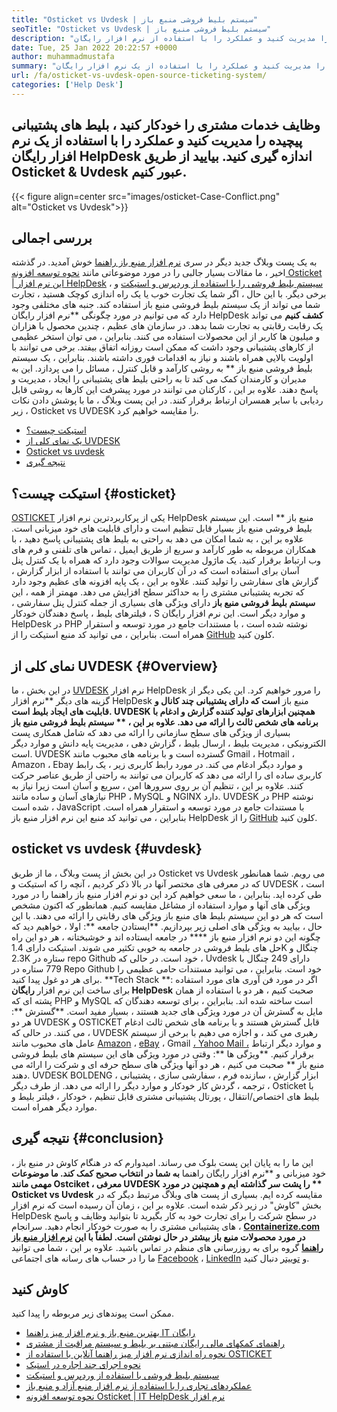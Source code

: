 ```yaml
---
title: "Osticket vs Uvdesk | سیستم بلیط فروشی منبع باز" 
seoTitle: "Osticket vs Uvdesk | سیستم بلیط فروشی منبع باز" 
description: "وظایف خدمات مشتری را خودکار کنید ، بلیط های پشتیبانی پیچیده را مدیریت کنید و عملکرد را با استفاده از نرم افزار رایگان HelpDesk اندازه گیری کنید. بیایید از طریق Osticket & Uvdesk عبور کنیم." 
date: Tue, 25 Jan 2022 20:22:57 +0000
author: muhammadmustafa
summary: "وظایف خدمات مشتری را خودکار کنید ، بلیط های پشتیبانی پیچیده را مدیریت کنید و عملکرد را با استفاده از یک نرم افزار رایگان HelpDesk اندازه گیری کنید. بیایید از طریق Osticket & amp ؛ uvdesk." 
url: /fa/osticket-vs-uvdesk-open-source-ticketing-system/
categories: ['Help Desk']
---
```


## وظایف خدمات مشتری را خودکار کنید ، بلیط های پشتیبانی پیچیده را مدیریت کنید و عملکرد را با استفاده از یک نرم افزار رایگان HelpDesk اندازه گیری کنید. بیایید از طریق Osticket & Uvdesk عبور کنیم.

{{< figure align=center src="images/osticket-Case-Conflict.png" alt="Osticket vs Uvdesk">}}


## بررسی اجمالی
به یک پست وبلاگ جدید دیگر در سری [نرم افزار منبع باز راهنما][1] خوش آمدید. در گذشته اخیر ، ما مقالات بسیار جالبی را در مورد موضوعاتی مانند [نحوه توسعه افزونه Osticket | این نرم افزار HelpDesk][2] ، [سیستم بلیط فروشی را با استفاده از وردپرس و استیکت][3] و برخی دیگر. با این حال ، اگر شما یک تجارت خوب یا یک راه اندازی کوچک هستید ، تجارت شما می تواند از یک سیستم بلیط فروشی منبع باز استفاده کند. جنبه های مختلفی وجود دارد که می توانیم در مورد چگونگی **نرم افزار رایگان HelpDesk  **کشف کنیم**   می تواند یک رقابت رقابتی به تجارت شما بدهد. در سازمان های عظیم ، چندین محصول با هزاران و میلیون ها کاربر از این محصولات استفاده می کنند. بنابراین ، می توان استخر عظیمی از کارهای پشتیبانی وجود داشت که ممکن است روزانه اتفاق بیفتد. برخی می توانند با اولویت بالایی همراه باشند و نیاز به اقدامات فوری داشته باشند.
بنابراین ، یک سیستم بلیط فروشی منبع باز ** به روشی کارآمد و قابل کنترل ، مسائل را می پردازد. این به مدیران و کارمندان کمک می کند تا به راحتی بلیط های پشتیبانی را ایجاد ، مدیریت و پاسخ دهند. علاوه بر این ، کارکنان می توانند در مورد پیشرفت این کارها به روشی قابل ردیابی با سایر همسران ارتباط برقرار کنند. در این پست وبلاگ ، ما با پوشش دادن نکات زیر ، Osticket vs UVDESK را مقایسه خواهیم کرد.
  * [استیکت چیست؟][4]
  * [یک نمای کلی از UVDESK][5]
  * [Osticket vs uvdesk][6]
  * [نتیجه گیری][7]

## استیکت چیست؟   {#osticket}
[OSTICKET][8] یکی از پرکاربردترین نرم افزار HelpDesk منبع باز ** است. این سیستم بلیط فروشی منبع باز بسیار قابل تنظیم است و دارای قابلیت های خود میزبانی است. علاوه بر این ، به شما امکان می دهد به راحتی به بلیط های پشتیبانی پاسخ دهید ، با همکاران مربوطه به طور کارآمد و سریع از طریق ایمیل ، تماس های تلفنی و فرم های وب ارتباط برقرار کنید. یک ماژول مدیریت سوالات وجود دارد که همراه با یک کنترل پنل آسان برای استفاده است که در آن کاربران می توانند با استفاده از ابزار گزارش ، گزارش های سفارشی را تولید کنند. علاوه بر این ، یک پایه افزونه های عظیم وجود دارد که تجربه پشتیبانی مشتری را به حداکثر سطح افزایش می دهد.
مهمتر از همه ، این **سیستم بلیط فروشی منبع باز**  دارای ویژگی های بسیاری از جمله کنترل پنل سفارشی ، فیلترهای بلیط ، پاسخ دهندگان خودکار ، S و موارد دیگر است. این نرم افزار رایگان HelpDesk در PHP نوشته شده است ، با مستندات جامع در مورد توسعه و استقرار همراه است. بنابراین ، می توانید کد منبع استیکت را از [GitHub][9] کلون کنید.

## نمای کلی از UVDESK   {#Overview}
در این بخش ، ما [UVDESK][10] نرم افزار HelpDesk را مرور خواهیم کرد. این یکی دیگر از گزینه های دیگر **نرم افزار HelpDesk منبع باز  **است که دارای پشتیبانی چند کانال و قابلیت های ایجاد بلیط است. UVDESK همچنین ابزارهای تولید کننده گزارش و ادغام با برنامه های شخص ثالث را ارائه می دهد. علاوه بر این ، **  سیستم بلیط فروشی منبع باز**  بسیاری از ویژگی های سطح سازمانی را ارائه می دهد که شامل همکاری پست الکترونیکی ، مدیریت بلیط ، ارسال بلیط ، گزارش دهی ، مدیریت پایه دانش و موارد دیگر است. UVDESK گسترده است و با برنامه های محبوب مانند Gmail ، Hotmail ، Amazon ، Ebay و موارد دیگر ادغام می کند. در مورد رابط کاربری زیر ، یک رابط کاربری ساده ای را ارائه می دهد که کاربران می توانند به راحتی از طریق عناصر حرکت کنند.
علاوه بر این ، تنظیم آن بر روی سرورها امن ، سریع و آسان است زیرا نیاز به نیازهای آسان و ساده مانند PHP ، MySQL و NGINX دارد. UVDESK در PHP نوشته شده است ، JavaScript با مستندات جامع در مورد توسعه و استقرار همراه است. بنابراین ، می توانید کد منبع این نرم افزار منبع باز HelpDesk را از [GitHub][11] کلون کنید.

## osticket vs uvdesk   {#uvdesk}
در این بخش از پست وبلاگ ، ما از طریق Osticket vs Uvdesk می رویم. شما همانطور که در معرفی های مختصر آنها در بالا ذکر کردیم ، آنچه را که استیکت و UVDESK است ، طی کرده اید. بنابراین ، ما سعی خواهیم کرد این دو نرم افزار منبع باز راهنما را در مورد ویژگی های آنها و موارد استفاده از مشاغل مقایسه کنیم. همانطور که اکنون مشخص است که هر دو این سیستم بلیط های منبع باز ویژگی های رقابتی را ارائه می دهند. با این حال ، بیایید به ویژگی های اصلی زیر بپردازیم.
**ایستادن جامعه **: اولا ، خواهیم دید که چگونه این دو نرم افزار منبع باز  ****  در جامعه ایستاده اند و خوشبختانه ، هر دو این راه حل های بلیط فروشی در جامعه به خوبی تکثیر می شوند. استیکت دارای 1.4K چنگال و 2.3K ستاره در repo Github خود است. در حالی که ، Uvdesk دارای 249 چنگال با 779 ستاره در Repo Github خود است. بنابراین ، می توانید مستندات حامی عظیمی را برای هر دو غول پیدا کنید.
**Tech Stack **: اگر در مورد فن آوری های مورد استفاده برای ساخت این نرم افزار **رایگان HelpDesk**  صحبت کنیم ، هر دو با استفاده از همان پشته ای که PHP و MySQL است ساخته شده اند. بنابراین ، برای توسعه دهندگان که مایل به گسترش آن در مورد ویژگی های جدید هستند ، بسیار مفید است.
**گسترش **: هر دو UVDESK و OSTICKET قابل گسترش هستند و با برنامه های شخص ثالث ادغام می کنند. در حالی که ، UVDESK رهبری می کند ، و اجازه می دهیم با برخی از سیستم عامل های محبوب مانند [Amazon][12] ، [eBay][13] ، Gmail [، Yahoo Mail ،][14] و موارد دیگر ارتباط برقرار کنیم.
**ویژگی ها **: وقتی در مورد ویژگی های این سیستم های بلیط فروشی منبع باز ** صحبت می کنیم ، هر دو آنها ویژگی های سطح حرفه ای و شرکت را ارائه می دهند. UVDESK BOLDENG ، ابزار گزارش ، سازنده فرم ، سفارشی سازی ، پشتیبانی ترجمه ، گردش کار خودکار و موارد دیگر را ارائه می دهد. از طرف دیگر ، Osticket با بلیط های اختصاص/انتقال ، پورتال پشتیبانی مشتری قابل تنظیم ، خودکار ، فیلتر بلیط و موارد دیگر همراه است.

## نتیجه گیری   {#conclusion}
این ما را به پایان این پست بلوک می رساند. امیدوارم که در هنگام کاوش در منبع باز ، خود میزبانی و **نرم افزار رایگان راهنما  **به شما در انتخاب صحیح کمک کند. ما موضوعات مهمی مانند Ostciket ، معرفی UVDESK را پشت سر گذاشته ایم و همچنین در مورد **  Osticket vs Uvdesk**  مقایسه کرده ایم. بسیاری از پست های وبلاگ مرتبط دیگر که در بخش "کاوش" در زیر ذکر شده است. علاوه بر این ، زمان آن رسیده است که نرم افزار HelpDesk در سطح شرکت را برای تجارت خود به کار بگیرید تا بتوانید وظایف و پاسخ های پشتیبانی مشتری را به صورت خودکار انجام دهید.
سرانجام ، **[Containerize.com][15] **در مورد محصولات منبع باز بیشتر در حال نوشتن است. لطفاً با این**   [][16][نرم افزار منبع باز راهنما][17]** گروه برای به روزرسانی های منظم در تماس باشید. علاوه بر این ، شما می توانید ما را در حساب های رسانه های اجتماعی [Facebook][18] ، [LinkedIn][19] و [توییتر][20] دنبال کنید.

## کاوش کنید
ممکن است پیوندهای زیر مربوطه را پیدا کنید.
  * [بهترین منبع باز و نرم افزار میز راهنما IT رایگان][17]
  * [راهنمای کمکهای مالی رایگان مبتنی بر بلیط و سیستم مراقبت از مشتری][21]
  * [نحوه راه اندازی نرم افزار میز راهنما آنلاین با استفاده از OSTICKET][22]
  * [نحوه اجرای چند اجاره در استیک][23]
  * [سیستم بلیط فروشی با استفاده از وردپرس و استیکت][3]
  * [عملکردهای تجاری را با استفاده از نرم افزار منبع آزاد و منبع باز][24]
  * [نحوه توسعه افزونه Osticket | IT HelpDesk نرم افزار][2]

  
[1]: https://blog.containerize.com/category/helpdesk/
[2]: https://blog.containerize.com/helpdesk/how-to-develop-osticket-plugin-it-helpdesk-software/
[3]: https://blog.containerize.com/blogging/automate-ticketing-system-using-wordpress-and-osticket/
[4]: #osticket
[5]: #overview
[6]: #uvdesk
[7]: #Conclusion
[8]: https://products.containerize.com/helpdesk/osticket/
[9]: https://github.com/osTicket/osTicket
[10]: https://products.containerize.com/helpdesk/uvdesk/
[11]: https://github.com/uvdesk/community-skeleton
[12]: https://www.amazon.com/
[13]: https://www.ebay.com/
[14]: https://login.yahoo.com/?.src=ym&pspid=159600001&activity=mail-direct&.lang=en-US&.intl=us&.done=https%3A%2F%2Fmail.yahoo.com%2Fd
[15]: https://www.containerize.com/
[16]: https://products.containerize.com/single-sign-on/
[17]: https://products.containerize.com/helpdesk/
[18]: https://web.facebook.com/containerize
[19]: https://www.linkedin.com/company/containerize/
[20]: https://twitter.com/containerize_co
[21]: https://products.containerize.com/helpdesk/osticket
[22]: https://blog.containerize.com/helpdesk/how-to-set-up-help-desk-system-using-osticket/
[23]: https://blog.containerize.com/helpdesk/how-to-implement-multi-tenancy-in-osticket/
[24]: https://blog.containerize.com/blogging/automate-business-operations-using-open-source-software/
